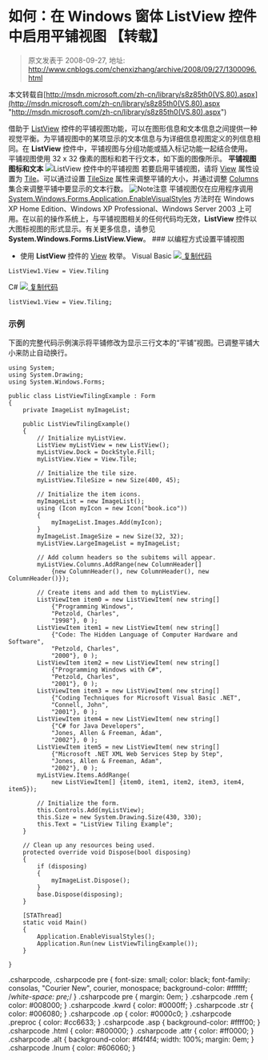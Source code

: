 # 如何：在 Windows 窗体 ListView 控件中启用平铺视图 【转载】 
> 原文发表于 2008-09-27, 地址: http://www.cnblogs.com/chenxizhang/archive/2008/09/27/1300096.html 


 本文转载自[http://msdn.microsoft.com/zh-cn/library/s8z85th0(VS.80).aspx](http://msdn.microsoft.com/zh-cn/library/s8z85th0(VS.80).aspx "http://msdn.microsoft.com/zh-cn/library/s8z85th0(VS.80).aspx")

 借助于 [ListView](http://msdn.microsoft.com/zh-cn/library/system.windows.forms.listview(VS.80).aspx) 控件的平铺视图功能，可以在图形信息和文本信息之间提供一种视觉平衡。为平铺视图中的某项显示的文本信息与为详细信息视图定义的列信息相同。在 **ListView** 控件中，平铺视图与分组功能或插入标记功能一起结合使用。 平铺视图使用 32 x 32 像素的图标和若干行文本，如下面的图像所示。  **平铺视图图标和文本** ![ListView 控件中的平铺视图](http://i.msdn.microsoft.com/s8z85th0.Local_-1863405901_listviewtile(zh-cn,VS.80).gif) 若要启用平铺视图，请将 [View](http://msdn.microsoft.com/zh-cn/library/system.windows.forms.listview.view(VS.80).aspx) 属性设置为 [Tile](http://msdn.microsoft.com/zh-cn/library/system.windows.forms.view.tile(VS.80).aspx)。可以通过设置 [TileSize](http://msdn.microsoft.com/zh-cn/library/system.windows.forms.listview.tilesize(VS.80).aspx) 属性来调整平铺的大小，并通过调整 [Columns](http://msdn.microsoft.com/zh-cn/library/system.windows.forms.listview.columns(VS.80).aspx) 集合来调整平铺中要显示的文本行数。 ![Note](http://i.msdn.microsoft.com/s8z85th0.note(zh-cn,VS.80).gif)注意 平铺视图仅在应用程序调用 [System.Windows.Forms.Application.EnableVisualStyles](http://msdn.microsoft.com/zh-cn/library/system.windows.forms.application.enablevisualstyles(VS.80).aspx) 方法时在 Windows XP Home Edition、Windows XP Professional、Windows Server 2003 上可用。在以前的操作系统上，与平铺视图相关的任何代码均无效，**ListView** 控件以大图标视图的形式显示。有关更多信息，请参见 **System.Windows.Forms.ListView.View**。 ### 以编程方式设置平铺视图

 * 使用 **ListView** 控件的 [View](http://msdn.microsoft.com/zh-cn/library/system.windows.forms.view(VS.80).aspx) 枚举。 Visual Basic [![](http://i.msdn.microsoft.com/Platform/Controls/CodeSnippet/resources/copy_off.gif) 复制代码](http://msdn.microsoft.com/)
```
ListView1.View = View.Tiling

```

C#
[![](http://i.msdn.microsoft.com/Platform/Controls/CodeSnippet/resources/copy_off.gif) 复制代码](http://msdn.microsoft.com/)
```
listView1.View = View.Tiling;

```


### 示例


下面的完整代码示例演示将平铺修改为显示三行文本的“平铺”视图。已调整平铺大小来防止自动换行。
```
using System;
using System.Drawing;
using System.Windows.Forms;

public class ListViewTilingExample : Form
{
    private ImageList myImageList;

    public ListViewTilingExample()
    {
        // Initialize myListView.
        ListView myListView = new ListView();
        myListView.Dock = DockStyle.Fill;
        myListView.View = View.Tile;

        // Initialize the tile size.
        myListView.TileSize = new Size(400, 45);
        
        // Initialize the item icons.
        myImageList = new ImageList();
        using (Icon myIcon = new Icon("book.ico"))
        {
            myImageList.Images.Add(myIcon);
        }
        myImageList.ImageSize = new Size(32, 32);
        myListView.LargeImageList = myImageList;
        
        // Add column headers so the subitems will appear.
        myListView.Columns.AddRange(new ColumnHeader[] 
            {new ColumnHeader(), new ColumnHeader(), new ColumnHeader()});

        // Create items and add them to myListView.
        ListViewItem item0 = new ListViewItem( new string[] 
            {"Programming Windows", 
            "Petzold, Charles", 
            "1998"}, 0 );
        ListViewItem item1 = new ListViewItem( new string[] 
            {"Code: The Hidden Language of Computer Hardware and Software", 
            "Petzold, Charles", 
            "2000"}, 0 );
        ListViewItem item2 = new ListViewItem( new string[] 
            {"Programming Windows with C#", 
            "Petzold, Charles", 
            "2001"}, 0 );
        ListViewItem item3 = new ListViewItem( new string[] 
            {"Coding Techniques for Microsoft Visual Basic .NET", 
            "Connell, John", 
            "2001"}, 0 );
        ListViewItem item4 = new ListViewItem( new string[] 
            {"C# for Java Developers", 
            "Jones, Allen & Freeman, Adam", 
            "2002"}, 0 );
        ListViewItem item5 = new ListViewItem( new string[] 
            {"Microsoft .NET XML Web Services Step by Step", 
            "Jones, Allen & Freeman, Adam", 
            "2002"}, 0 );
        myListView.Items.AddRange(
            new ListViewItem[] {item0, item1, item2, item3, item4, item5});
                  
        // Initialize the form.
        this.Controls.Add(myListView);
        this.Size = new System.Drawing.Size(430, 330);
        this.Text = "ListView Tiling Example";
    }

    // Clean up any resources being used. 
    protected override void Dispose(bool disposing)
    {
        if (disposing)
        {
            myImageList.Dispose();
        }
        base.Dispose(disposing);
    }

    [STAThread]
    static void Main() 
    {
        Application.EnableVisualStyles();
        Application.Run(new ListViewTilingExample());
    }

}
```

.csharpcode, .csharpcode pre
{
 font-size: small;
 color: black;
 font-family: consolas, "Courier New", courier, monospace;
 background-color: #ffffff;
 /*white-space: pre;*/
}
.csharpcode pre { margin: 0em; }
.csharpcode .rem { color: #008000; }
.csharpcode .kwrd { color: #0000ff; }
.csharpcode .str { color: #006080; }
.csharpcode .op { color: #0000c0; }
.csharpcode .preproc { color: #cc6633; }
.csharpcode .asp { background-color: #ffff00; }
.csharpcode .html { color: #800000; }
.csharpcode .attr { color: #ff0000; }
.csharpcode .alt 
{
 background-color: #f4f4f4;
 width: 100%;
 margin: 0em;
}
.csharpcode .lnum { color: #606060; }
 















